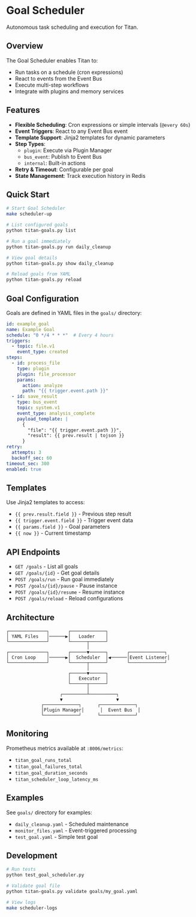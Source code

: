 # Goal Scheduler

Autonomous task scheduling and execution for Titan.

## Overview

The Goal Scheduler enables Titan to:
- Run tasks on a schedule (cron expressions)
- React to events from the Event Bus
- Execute multi-step workflows
- Integrate with plugins and memory services

## Features

- **Flexible Scheduling**: Cron expressions or simple intervals (`@every 60s`)
- **Event Triggers**: React to any Event Bus event
- **Template Support**: Jinja2 templates for dynamic parameters
- **Step Types**:
  - `plugin`: Execute via Plugin Manager
  - `bus_event`: Publish to Event Bus
  - `internal`: Built-in actions
- **Retry & Timeout**: Configurable per goal
- **State Management**: Track execution history in Redis

## Quick Start

```bash
# Start Goal Scheduler
make scheduler-up

# List configured goals
python titan-goals.py list

# Run a goal immediately
python titan-goals.py run daily_cleanup

# View goal details
python titan-goals.py show daily_cleanup

# Reload goals from YAML
python titan-goals.py reload
```

## Goal Configuration

Goals are defined in YAML files in the `goals/` directory:

```yaml
id: example_goal
name: Example Goal
schedule: "0 */4 * * *"  # Every 4 hours
triggers:
  - topic: file.v1
    event_type: created
steps:
  - id: process_file
    type: plugin
    plugin: file_processor
    params:
      action: analyze
      path: "{{ trigger.event.path }}"
  - id: save_result
    type: bus_event
    topic: system.v1
    event_type: analysis_complete
    payload_template: |
      {
        "file": "{{ trigger.event.path }}",
        "result": {{ prev.result | tojson }}
      }
retry:
  attempts: 3
  backoff_sec: 60
timeout_sec: 300
enabled: true
```

## Templates

Use Jinja2 templates to access:
- `{{ prev.result.field }}` - Previous step result
- `{{ trigger.event.field }}` - Trigger event data
- `{{ params.field }}` - Goal parameters
- `{{ now }}` - Current timestamp

## API Endpoints

- `GET /goals` - List all goals
- `GET /goals/{id}` - Get goal details
- `POST /goals/run` - Run goal immediately
- `POST /goals/{id}/pause` - Pause instance
- `POST /goals/{id}/resume` - Resume instance
- `POST /goals/reload` - Reload configurations

## Architecture

```
┌──────────────┐       ┌─────────────┐
│ YAML Files   │──────▶│   Loader    │
└──────────────┘       └──────┬──────┘
                              │
┌──────────────┐       ┌──────▼──────┐       ┌─────────────┐
│ Cron Loop    │──────▶│  Scheduler  │◀──────│Event Listener│
└──────────────┘       └──────┬──────┘       └─────────────┘
                              │
                       ┌──────▼──────┐
                       │   Executor  │
                       └──────┬──────┘
                              │
                    ┌─────────┴──────────┐
                    ▼                    ▼
             ┌─────────────┐      ┌─────────────┐
             │Plugin Manager│      │  Event Bus  │
             └─────────────┘      └─────────────┘
```

## Monitoring

Prometheus metrics available at `:8006/metrics`:
- `titan_goal_runs_total`
- `titan_goal_failures_total`
- `titan_goal_duration_seconds`
- `titan_scheduler_loop_latency_ms`

## Examples

See `goals/` directory for examples:
- `daily_cleanup.yaml` - Scheduled maintenance
- `monitor_files.yaml` - Event-triggered processing
- `test_goal.yaml` - Simple test goal

## Development

```bash
# Run tests
python test_goal_scheduler.py

# Validate goal file
python titan-goals.py validate goals/my_goal.yaml

# View logs
make scheduler-logs
```
